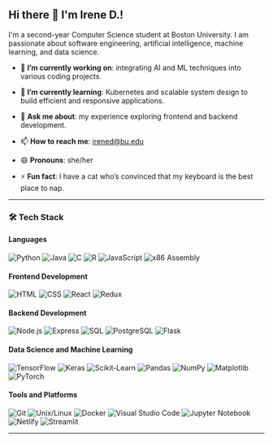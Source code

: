 ## Hi there 👋 I'm Irene D.!

I'm a second-year Computer Science student at Boston University. I am passionate about software engineering, artificial intelligence, machine learning, and data science. 


- 🔭 **I’m currently working on**: integrating AI and ML techniques into various coding projects.
  
- 🌱 **I’m currently learning**: Kubernetes and scalable system design to build efficient and responsive applications.
  
- 💬 **Ask me about**: my experience exploring frontend and backend development.
  
- 📫 **How to reach me**: [irened@bu.edu](mailto:irened@bu.edu)
  
- 😄 **Pronouns**: she/her
  
- ⚡ **Fun fact**: I have a cat who’s convinced that my keyboard is the best place to nap.

---

### 🛠️ Tech Stack

#### Languages
![Python](https://img.shields.io/badge/-Python-3776AB?style=flat&logo=python&logoColor=white)
![Java](https://img.shields.io/badge/-Java-007396?style=flat&logo=java&logoColor=white)
![C](https://img.shields.io/badge/-C-A8B9CC?style=flat&logo=c&logoColor=black)
![R](https://img.shields.io/badge/-R-276DC3?style=flat&logo=r&logoColor=white)
![JavaScript](https://img.shields.io/badge/-JavaScript-F7DF1E?style=flat&logo=javascript&logoColor=black)
![x86 Assembly](https://img.shields.io/badge/-x86%20Assembly-007ACC?style=flat)

#### Frontend Development
![HTML](https://img.shields.io/badge/-HTML-E34F26?style=flat&logo=html5&logoColor=white)
![CSS](https://img.shields.io/badge/-CSS-1572B6?style=flat&logo=css3&logoColor=white)
![React](https://img.shields.io/badge/-React-61DAFB?style=flat&logo=react&logoColor=black)
![Redux](https://img.shields.io/badge/-Redux-764ABC?style=flat&logo=redux&logoColor=white)

#### Backend Development
![Node.js](https://img.shields.io/badge/-Node.js-339933?style=flat&logo=node.js&logoColor=white)
![Express](https://img.shields.io/badge/-Express-000000?style=flat&logo=express&logoColor=white)
![SQL](https://img.shields.io/badge/-SQL-4479A1?style=flat&logo=postgresql&logoColor=white)
![PostgreSQL](https://img.shields.io/badge/-PostgreSQL-4169E1?style=flat&logo=postgresql&logoColor=white)
![Flask](https://img.shields.io/badge/-Flask-000000?style=flat&logo=flask&logoColor=white)

#### Data Science and Machine Learning
![TensorFlow](https://img.shields.io/badge/-TensorFlow-FF6F00?style=flat&logo=tensorflow&logoColor=white)
![Keras](https://img.shields.io/badge/-Keras-D00000?style=flat&logo=keras&logoColor=white)
![Scikit-Learn](https://img.shields.io/badge/-Scikit%20Learn-F7931E?style=flat&logo=scikit-learn&logoColor=black)
![Pandas](https://img.shields.io/badge/-Pandas-150458?style=flat&logo=pandas&logoColor=white)
![NumPy](https://img.shields.io/badge/-NumPy-013243?style=flat&logo=numpy&logoColor=white)
![Matplotlib](https://img.shields.io/badge/-Matplotlib-1A202C?style=flat&logo=python&logoColor=white)
![PyTorch](https://img.shields.io/badge/-PyTorch-EE4C2C?style=flat&logo=pytorch&logoColor=white)

#### Tools and Platforms
![Git](https://img.shields.io/badge/-Git-F05032?style=flat&logo=git&logoColor=white)
![Unix/Linux](https://img.shields.io/badge/-Linux-FCC624?style=flat&logo=linux&logoColor=black)
![Docker](https://img.shields.io/badge/-Docker-2496ED?style=flat&logo=docker&logoColor=white)
![Visual Studio Code](https://img.shields.io/badge/-VS%20Code-007ACC?style=flat&logo=visual-studio-code&logoColor=white)
![Jupyter Notebook](https://img.shields.io/badge/-Jupyter-F37626?style=flat&logo=jupyter&logoColor=white)
![Netlify](https://img.shields.io/badge/-Netlify-00C7B7?style=flat&logo=netlify&logoColor=white)
![Streamlit](https://img.shields.io/badge/-Streamlit-FF4B4B?style=flat&logo=streamlit&logoColor=white)

---
